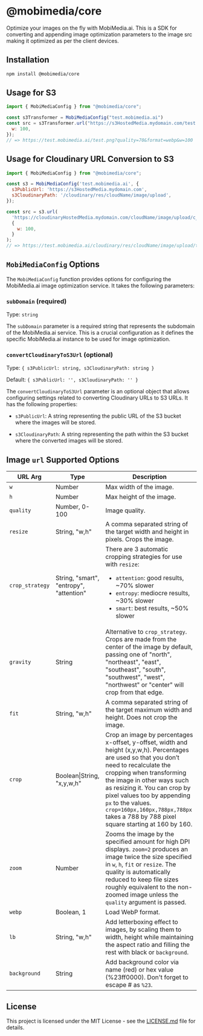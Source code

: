 # @mobimedia/core

Optimize your images on the fly with MobiMedia.ai. This is a SDK for converting and appending image optimization parameters to the image src making it optimized as per the client devices.

## Installation

```bash
npm install @mobimedia/core
```

## Usage for S3

```js
import { MobiMediaConfig } from "@mobimedia/core";

const s3Transformer = MobiMediaConfig("test.mobimedia.ai")
const src = s3Transformer.url("https://s3HostedMedia.mydomain.com/test.png", {
  w: 100,
});
// => https://test.mobimedia.ai/test.png?quality=70&format=webp&w=100
```

## Usage for Cloudinary URL Conversion to S3

```js
import { MobiMediaConfig } from "@mobimedia/core";

const s3 = MobiMediaConfig('test.mobimedia.ai', {
  s3PublicUrl: 'https://s3HostedMedia.mydomain.com',
  s3CloudinaryPath: '/cloudinary/res/cloudName/image/upload',
});

const src = s3.url(
  'https://cloudinaryHostedMedia.mydomain.com/cloudName/image/upload/c_fill,f_auto,g_auto,w_640/v1674128459/test/test.jpg',
  {
    w: 100,
  }
);
// => https://test.mobimedia.ai/cloudinary/res/cloudName/image/upload/test/test/1674128459.jpg?quality=70&format=webp&w=100
```

## `MobiMediaConfig` Options

The `MobiMediaConfig` function provides options for configuring the MobiMedia.ai image optimization service. It takes the following parameters:

### `subDomain` (required)

Type: `string`

The `subDomain` parameter is a required string that represents the subdomain of the MobiMedia.ai service. This is a crucial configuration as it defines the specific MobiMedia.ai instance to be used for image optimization.

### `convertCloudinaryToS3Url` (optional)

Type: `{ s3PublicUrl: string, s3CloudinaryPath: string }`

Default: `{ s3PublicUrl: '', s3CloudinaryPath: '' }`

The `convertCloudinaryToS3Url` parameter is an optional object that allows configuring settings related to converting Cloudinary URLs to S3 URLs. It has the following properties:

* `s3PublicUrl`: A string representing the public URL of the S3 bucket where the images will be stored.

* `s3CloudinaryPath`: A string representing the path within the S3 bucket where the converted images will be stored.

## Image `url` Supported Options

| URL Arg | Type | Description |
|---|----|---|
|`w`|Number|Max width of the image.|
|`h`|Number|Max height of the image.|
|`quality`|Number, 0-100|Image quality.|
|`resize`|String, "w,h"|A comma separated string of the target width and height in pixels. Crops the image.|
|`crop_strategy`|String, "smart", "entropy", "attention"|There are 3 automatic cropping strategies for use with `resize`: <ul><li>`attention`: good results, ~70% slower</li><li>`entropy`: mediocre results, ~30% slower</li><li>`smart`: best results, ~50% slower</li>|
|`gravity`|String|Alternative to `crop_strategy`. Crops are made from the center of the image by default, passing one of "north", "northeast", "east", "southeast", "south", "southwest", "west", "northwest" or "center" will crop from that edge.|
|`fit`|String, "w,h"|A comma separated string of the target maximum width and height. Does not crop the image.|
|`crop`|Boolean\|String, "x,y,w,h"|Crop an image by percentages x-offset, y-offset, width and height (x,y,w,h). Percentages are used so that you don’t need to recalculate the cropping when transforming the image in other ways such as resizing it. You can crop by pixel values too by appending `px` to the values. `crop=160px,160px,788px,788px` takes a 788 by 788 pixel square starting at 160 by 160.|
|`zoom`|Number|Zooms the image by the specified amount for high DPI displays. `zoom=2` produces an image twice the size specified in `w`, `h`, `fit` or `resize`. The quality is automatically reduced to keep file sizes roughly equivalent to the non-zoomed image unless the `quality` argument is passed.|
|`webp`|Boolean, 1|Load WebP format.|
|`lb`|String, "w,h"|Add letterboxing effect to images, by scaling them to width, height while maintaining the aspect ratio and filling the rest with black or `background`.|
|`background`|String|Add background color via name (red) or hex value (%23ff0000). Don't forget to escape # as `%23`.|

## License

This project is licensed under the MIT License - see the [LICENSE.md](/LICENSE) file for details.
